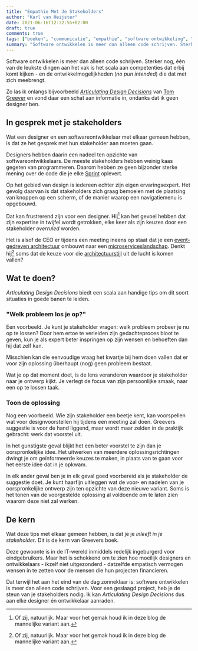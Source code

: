 ```yaml
---
title: "Empathie Met Je Stakeholders"
author: "Karl van Heijster"
date: 2021-06-16T12:32:55+02:00
draft: true
comments: true
tags: ["boeken", "communicatie", "empathie", "software ontwikkeling", "stakeholders"]
summary: "Software ontwikkelen is meer dan alleen code schrijven. Sterker nog, één van de leukste dingen aan het vak is het scala aan competenties dat erbij komt kijken - en de ontwikkelmogelijkheden (*no pun intended*) die dat met zich meebrengt. Zo las ik onlangs bijvoorbeeld *Articulating Design Decisions* van Tom Greever en vond daar een schat aan informatie in, ondanks dat ik geen designer ben."
---
```


Software ontwikkelen is meer dan alleen code schrijven. Sterker nog, één van de leukste dingen aan het vak is het scala aan competenties dat erbij komt kijken - en de ontwikkelmogelijkheden (*no pun intended*) die dat met zich meebrengt. 


Zo las ik onlangs bijvoorbeeld [*Articulating Design Decisions*](https://www.oreilly.com/library/view/articulating-design-decisions/9781492079217/) van [Tom Greever](https://tomgreever.com/) en vond daar een schat aan informatie in, ondanks dat ik geen designer ben.


## In gesprek met je stakeholders


Wat een designer en een softwareontwikkelaar met elkaar gemeen hebben, is dat ze het gesprek met hun stakeholder aan moeten gaan. 


Designers hebben daarin een nadeel ten opzichte van softwareontwikkelaars. De meeste stakeholders hebben weinig kaas gegeten van programmeren. Daarom hebben ze geen bijzonder sterke mening over de code die je elke [Sprint](https://www.scrum.org/resources/what-is-a-sprint-in-scrum) oplevert. 


Op het gebied van design is iedereen echter zijn eigen ervaringsexpert. Het gevolg daarvan is dat stakeholders zich graag bemoeien met de plaatsing van knoppen op een scherm, of de manier waarop een navigatiemenu is opgebouwd.


Dat kan frustrerend zijn voor een designer. Hij[^1] kan het gevoel hebben dat zijn expertise in twijfel wordt getrokken, elke keer als zijn keuzes door een stakeholder *overruled* worden. 


Het is alsof de CEO er tijdens een meeting ineens op staat dat je een [event-gedreven architectuur](https://en.wikipedia.org/wiki/Event-driven_architecture) ombouwt naar een [microserviceslandschap](https://en.wikipedia.org/wiki/Microservices). Denkt hij[^1] soms dat de keuze voor die [architectuurstijl](https://en.wikipedia.org/wiki/Architectural_pattern) uit de lucht is komen vallen?


## Wat te doen?


*Articulating Design Decisions* biedt een scala aan handige tips om dit soort situaties in goede banen te leiden. 


### "Welk probleem los je op?"


Een voorbeeld. Je kunt je stakeholder vragen: welk probleem probeer je nu op te lossen? Door hem ertoe te verleiden zijn gedachteproces bloot te geven, kun je als expert beter inspringen op zijn wensen en behoeften dan hij dat zelf kan. 


Misschien kan die eenvoudige vraag het kwartje bij hem doen vallen dat er voor zijn oplossing überhaupt (nog) geen probleem bestaat.


Wat je op dat moment doet, is de lens veranderen waardoor je stakeholder naar je ontwerp kijkt. Je verlegt de focus van zijn persoonlijke smaak, naar een op te lossen taak. 


### Toon de oplossing


Nog een voorbeeld. Wie zijn stakeholder een beetje kent, kan voorspellen wat voor designvoorstellen hij tijdens een meeting zal doen. Greevers suggestie is voor de hand liggend, maar wordt maar zelden in de praktijk gebracht: werk dat voorstel uit. 


In het gunstigste geval blijkt het een beter voorstel te zijn dan je oorspronkelijke idee. Het uitwerken van meerdere oplossingsrichtingen dwingt je om geïnformeerde keuzes te maken, in plaats van te gaan voor het eerste idee dat in je opkwam.


In elk ander geval ben je in elk geval goed voorbereid als je stakeholder de suggestie doet. Je kunt haarfijn uitleggen wat de voor- en nadelen van je oorspronkelijke ontwerp zijn ten opzichte van deze nieuwe variant. Soms is het tonen van de voorgestelde oplossing al voldoende om te laten zien waarom deze niet zal werken.


## De kern


Wat deze tips met elkaar gemeen hebben, is dat je je *inleeft in je stakeholder*. Dit is de kern van Greevers boek.


Deze gewoonte is in de IT-wereld inmiddels redelijk ingeburgerd voor eindgebruikers. Maar het is schokkend om te zien hoe moeilijk designers en ontwikkelaars - ikzelf niet uitgezonderd - datzelfde empatisch vermogen wensen in te zetten voor de mensen die hun projecten financieren. 


Dat terwijl het aan het eind van de dag zonneklaar is: software ontwikkelen is meer dan alleen code schrijven. Voor een geslaagd project, heb je de steun van je stakeholders nodig.  Ik kan *Articulating Design Decisions* dus aan elke designer én ontwikkelaar aanraden.


[^1]: Of zij, natuurlijk. Maar voor het gemak houd ik in deze blog de mannelijke variant aan.
